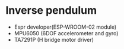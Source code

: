 # Inverse pendulum

- Espr developer(ESP-WROOM-02 module)
- MPU6050 (6DOF accelerometer and gyro)
- TA7291P (H bridge motor driver)

